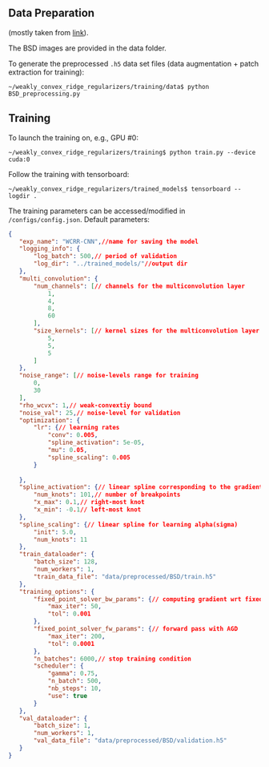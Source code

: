 ## Data Preparation
(mostly taken from [link](https://github.com/uclaopt/Provable_Plug_and_Play/tree/master/training)).

The BSD images are provided in the data folder.

To generate the preprocessed ```.h5``` data set files (data augmentation + patch extraction for training):

```console
~/weakly_convex_ridge_regularizers/training/data$ python BSD_preprocessing.py
```

## Training
To launch the training on, e.g., GPU \#0:
```console
~/weakly_convex_ridge_regularizers/training$ python train.py --device cuda:0
```

Follow the training with tensorboard:
```console
~/weakly_convex_ridge_regularizers/trained_models$ tensorboard --logdir .
```
The training parameters can be accessed/modified in ```/configs/config.json```.
 Default parameters:
 ```json
 {
    "exp_name": "WCRR-CNN",//name for saving the model
    "logging_info": {
        "log_batch": 500,// period of validation
        "log_dir": "../trained_models/"//output dir
    },
    "multi_convolution": {
        "num_channels": [// channels for the multiconvolution layer
            1,
            4,
            8,
            60
        ],
        "size_kernels": [// kernel sizes for the multiconvolution layer
            5,
            5,
            5
        ]
    },
    "noise_range": [// noise-levels range for training
        0,
        30
    ],
    "rho_wcvx": 1,// weak-convextiy bound
    "noise_val": 25,// noise-level for validation
    "optimization": {
        "lr": {// learning rates
            "conv": 0.005,
            "spline_activation": 5e-05,
            "mu": 0.05,
            "spline_scaling": 0.005
        }
        
    },
    "spline_activation": {// linear spline corresponding to the gradient of the potential function
        "num_knots": 101,// number of breakpoints
        "x_max": 0.1,// right-most knot
        "x_min": -0.1// left-most knot
    },
    "spline_scaling": {// linear spline for learning alpha(sigma)
        "init": 5.0,
        "num_knots": 11
    },
    "train_dataloader": {
        "batch_size": 128,
        "num_workers": 1,
        "train_data_file": "data/preprocessed/BSD/train.h5"
    },
    "training_options": {
        "fixed_point_solver_bw_params": {// computing gradient wrt fixed point with Anderson from DEQ framewrok
            "max_iter": 50,
            "tol": 0.001
        },
        "fixed_point_solver_fw_params": {// forward pass with AGD
            "max_iter": 200,
            "tol": 0.0001
        },
        "n_batches": 6000,// stop training condition
        "scheduler": {
            "gamma": 0.75,
            "n_batch": 500,
            "nb_steps": 10,
            "use": true
        }
    },
    "val_dataloader": {
        "batch_size": 1,
        "num_workers": 1,
        "val_data_file": "data/preprocessed/BSD/validation.h5"
    }
}
```